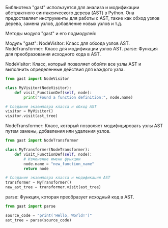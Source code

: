 Библиотека "gast" используется для анализа и модификации абстрактного синтаксического дерева (AST) в Python.
Она предоставляет инструменты для работы с AST, такие как обход узлов дерева, замена узлов, добавление новых узлов и т.д.

Методы модуля "gast" и его подмодулей:

Модуль "gast":
NodeVisitor: Класс для обхода узлов AST.
NodeTransformer: Класс для модификации узлов AST.
parse: Функция для преобразования исходного кода в AST.


NodeVisitor: Класс, который позволяет обойти все узлы AST и выполнить определенные действия для каждого узла.

```python
from gast import NodeVisitor

class MyVisitor(NodeVisitor):
    def visit_FunctionDef(self, node):
        print("Found a function definition:", node.name)

# Создание экземпляра класса и обход AST
visitor = MyVisitor()
visitor.visit(ast_tree)
```

NodeTransformer: Класс, который позволяет модифицировать узлы AST путем замены, добавления или удаления узлов.

```python
from gast import NodeTransformer

class MyTransformer(NodeTransformer):
    def visit_FunctionDef(self, node):
        # Изменение имени функции
        node.name = "new_function_name"
        return node

# Создание экземпляра класса и модификация AST
transformer = MyTransformer()
new_ast_tree = transformer.visit(ast_tree)
```

parse: Функция, которая преобразует исходный код в AST.

```python
from gast import parse

source_code = "print('Hello, World!')"
ast_tree = parse(source_code)
```
